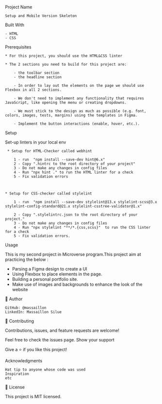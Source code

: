 Project Name

    Setup and Mobile Version Skeleton

Built With

    - HTML
    - CSS

Prerequisites

    * For this project, you should use the HTML&CSS linter

    * The 2 sections you need to build for this project are:
        
        - the toolbar section
        - the headline section

        - In order to lay out the elements on the page we should use Flexbox in all 2 sections.

        - We don't need to implement any functionality that requires JavaScript, like opening the menu or creating dropdowns.

        - We must stick to the design as much as possible (e.g. font, colors, images, tests, margins) using the templates in Figma.

        - Implement the button interactions (enable, hover, etc.).

Setup
     
   Set-up linters in your local env

     * Setup for HTML-Checker called webhint

        1 - run  "npm install --save-dev hint@6.x"
        2 - Copy ".hintrc to the root directory of your project"
        3 - Do not make any changes in config files
        4 - Run "npx hint ." to run the HTML linter for a check
        5 - Fix validation errors


    
    * Setup for CSS-checker called stylelint

        1 - run  "npm install --save-dev stylelint@13.x stylelint-scss@3.x stylelint-config-standard@21.x stylelint-csstree-validator@1.x"

        2 - Copy ".stylelintrc.json to the root directory of your project."
        3 - Do not make any changes in config files
        4 - Run "npx stylelint "**/*.{css,scss}"  to run the CSS linter for a check
        5 - Fix validation errors.

    
Usage

This is my second project in Microverse program.This project aim at practicing the below :

- Parsing a Figma design to create a UI
- Using Flexbox to place elements in the page.
- Building a personal portfolio site.
- Make use of images and backgrounds to enhance the look of the website


👤 Author

    GitHub: @massaillon
    LinkedIn: Massaillon Silue
    
🤝 Contributing

Contributions, issues, and feature requests are welcome!

Feel free to check the issues page.
Show your support

Give a ⭐️ if you like this project!

Acknowledgments

    Hat tip to anyone whose code was used
    Inspiration
    etc

📝 License

This project is MIT licensed.


    
